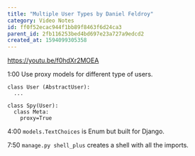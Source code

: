 ```yaml
---
title: "Multiple User Types by Daniel Feldroy"
category: Video Notes
id: ff0f52ecac944f1bb89f8463f6d24ca3
parent_id: 2fb116253bed4bd697e23a727a9edcd2
created_at: 1594099305358
---
```


https://youtu.be/f0hdXr2MOEA

1:00
Use proxy models for different type of users. 

```
class User (AbstractUser):
  ...

class Spy(User):
  class Meta:
    proxy=True
```

4:00
`models.TextChoices` is Enum but built for Django.

7:50
`manage.py shell_plus` creates a shell with all the imports.


                